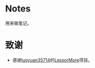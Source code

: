 # Notes
用来做笔记。

致谢
====================================
* 感谢[luoyuan35714](https://github.com/Fgroove/Fgroove.github.io/commits?author=luoyan35714)的[LessorMore](https://github.com/luoyan35714/LessOrMore)项目。
